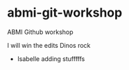 # abmi-git-workshop
ABMI Github workshop

I will win the edits Dinos rock
- Isabelle adding stufffffs